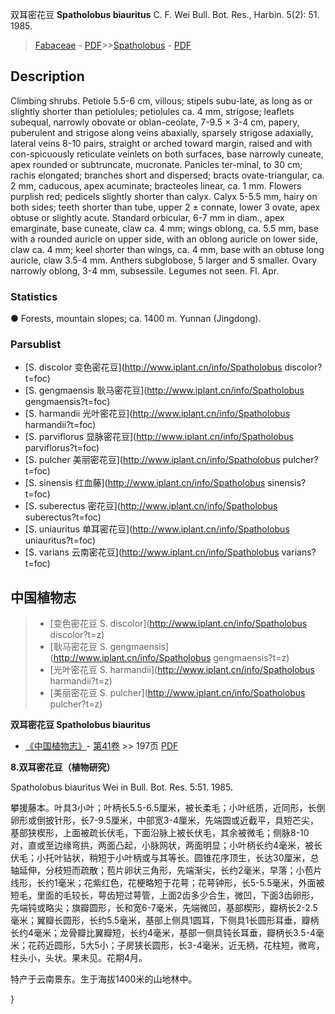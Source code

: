 双耳密花豆 **Spatholobus biauritus** C. F. Wei Bull. Bot. Res., Harbin. 5(2): 51. 1985.

> [Fabaceae](http://www.iplant.cn/info/Fabaceae?t=foc) - [PDF](http://www.iplant.cn/foc/pdf/Fabaceae.pdf)>>[Spatholobus](http://www.iplant.cn/info/Spatholobus?t=foc) - [PDF](http://www.iplant.cn/foc/pdf/Spatholobus.pdf)

## Description

Climbing shrubs. Petiole 5.5-6 cm, villous; stipels subu-late, as long as or slightly shorter than petiolules; petiolules ca. 4 mm, strigose; leaflets subequal, narrowly obovate or oblan-ceolate, 7-9.5 × 3-4 cm, papery, puberulent and strigose along veins abaxially, sparsely strigose adaxially, lateral veins 8-10 pairs, straight or arched toward margin, raised and with con-spicuously reticulate veinlets on both surfaces, base narrowly cuneate, apex rounded or subtruncate, mucronate. Panicles ter-minal, to 30 cm; rachis elongated; branches short and dispersed; bracts ovate-triangular, ca. 2 mm, caducous, apex acuminate; bracteoles linear, ca. 1 mm. Flowers purplish red; pedicels slightly shorter than calyx. Calyx 5-5.5 mm, hairy on both sides; teeth shorter than tube, upper 2 ± connate, lower 3 ovate, apex obtuse or slightly acute. Standard orbicular, 6-7 mm in diam., apex emarginate, base cuneate, claw ca. 4 mm; wings oblong, ca. 5.5 mm, base with a rounded auricle on upper side, with an oblong auricle on lower side, claw ca. 4 mm; keel shorter than wings, ca. 4 mm, base with an obtuse long auricle, claw 3.5-4 mm. Anthers subglobose, 5 larger and 5 smaller. Ovary narrowly oblong, 3-4 mm, subsessile. Legumes not seen. Fl. Apr.

### Statistics
● Forests, mountain slopes; ca. 1400 m. Yunnan (Jingdong).

### Parsublist

* [S.  discolor  变色密花豆](http://www.iplant.cn/info/Spatholobus discolor?t=foc)
* [S.  gengmaensis  耿马密花豆](http://www.iplant.cn/info/Spatholobus gengmaensis?t=foc)
* [S.  harmandii  光叶密花豆](http://www.iplant.cn/info/Spatholobus harmandii?t=foc)
* [S.  parviflorus  显脉密花豆](http://www.iplant.cn/info/Spatholobus parviflorus?t=foc)
* [S.  pulcher  美丽密花豆](http://www.iplant.cn/info/Spatholobus pulcher?t=foc)
* [S.  sinensis  红血藤](http://www.iplant.cn/info/Spatholobus sinensis?t=foc)
* [S.  suberectus  密花豆](http://www.iplant.cn/info/Spatholobus suberectus?t=foc)
* [S.  uniauritus  单耳密花豆](http://www.iplant.cn/info/Spatholobus uniauritus?t=foc)
* [S.  varians  云南密花豆](http://www.iplant.cn/info/Spatholobus varians?t=foc)


## 中国植物志

> * [变色密花豆  S.  discolor](http://www.iplant.cn/info/Spatholobus discolor?t=z)
> * [耿马密花豆  S.  gengmaensis](http://www.iplant.cn/info/Spatholobus gengmaensis?t=z)
> * [光叶密花豆  S.  harmandii](http://www.iplant.cn/info/Spatholobus harmandii?t=z)
> * [美丽密花豆  S.  pulcher](http://www.iplant.cn/info/Spatholobus pulcher?t=z)


**双耳密花豆 Spatholobus biauritus**

* [《中国植物志》](http://www.iplant.cn/frps)- [第41卷](http://www.iplant.cn/frps/vol/41) >> 197页 [PDF](http://www.iplant.cn/frps/pdf/41/197.pdf)

**8.双耳密花豆（植物研究）**

Spatholobus biauritus Wei in Bull. Bot. Res. 5:51. 1985.

攀援藤本。叶具3小叶；叶柄长5.5-6.5厘米，被长柔毛；小叶纸质，近同形，长倒卵形或倒披针形，长7-9.5厘米，中部宽3-4厘米，先端圆或近截平，具短芒尖，基部狭楔形，上面被疏长伏毛，下面沿脉上被长伏毛，其余被微毛；侧脉8-10对，直或至边缘弯拱，两面凸起，小脉网状，两面明显；小叶柄长约4毫米，被长伏毛；小托叶钻状，稍短于小叶柄或与其等长。圆锥花序顶生，长达30厘米，总轴延伸，分枝短而疏散；苞片卵状三角形，先端渐尖，长约2毫米，早落；小苞片线形，长约1毫米；花紫红色，花梗略短于花萼；花萼钟形，长5-5.5毫米，外面被短毛，里面的毛较长，萼齿短过萼管，上面2齿多少合生，微凹，下面3齿卵形，先端钝或略尖；旗瓣圆形，长和宽6-7毫米，先端微凹，基部楔形，瓣柄长2-2.5毫米；翼瓣长圆形，长约5.5毫米，基部上侧具1圆耳，下侧具1长圆形耳垂，瓣柄长约4毫米；龙骨瓣比翼瓣短，长约4毫米，基部一侧具钝长耳垂，瓣柄长3.5-4毫米；花药近圆形，5大5小；子房狭长圆形，长3-4毫米，近无柄，花柱短，微弯，柱头小，头状。果未见。花期4月。

特产于云南景东。生于海拔1400米的山地林中。

}
